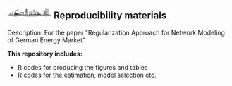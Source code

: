 ## <img src="Project.png" width="100" /> **Reproducibility materials**

Description: For the paper "Regularization Approach for Network Modeling of German Energy Market"

__This repository includes:__
- R codes for producing the figures and tables
- R codes for the estimation, model selection etc.
